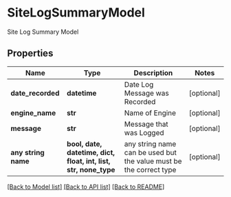 # SiteLogSummaryModel

Site Log Summary Model

## Properties
Name | Type | Description | Notes
------------ | ------------- | ------------- | -------------
**date_recorded** | **datetime** | Date Log Message was Recorded | [optional] 
**engine_name** | **str** | Name of Engine | [optional] 
**message** | **str** | Message that was Logged | [optional] 
**any string name** | **bool, date, datetime, dict, float, int, list, str, none_type** | any string name can be used but the value must be the correct type | [optional]

[[Back to Model list]](../README.md#documentation-for-models) [[Back to API list]](../README.md#documentation-for-api-endpoints) [[Back to README]](../README.md)


